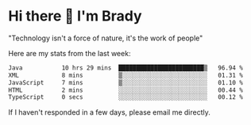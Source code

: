 # Hi there 👋 I'm Brady

"Technology isn't a force of nature, it's the work of people"


Here are my stats from the last week:
<!--START_SECTION:waka-->

```txt
Java           10 hrs 29 mins  ████████████████████████▒   96.94 %
XML            8 mins          ▒░░░░░░░░░░░░░░░░░░░░░░░░   01.31 %
JavaScript     7 mins          ▒░░░░░░░░░░░░░░░░░░░░░░░░   01.10 %
HTML           2 mins          ░░░░░░░░░░░░░░░░░░░░░░░░░   00.44 %
TypeScript     0 secs          ░░░░░░░░░░░░░░░░░░░░░░░░░   00.12 %
```

<!--END_SECTION:waka-->

If I haven't responded in a few days, please email me directly. 
